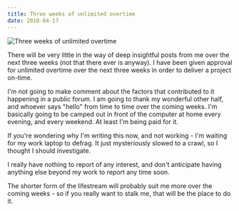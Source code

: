 ```yaml
---
title: Three weeks of unlimited overtime
date: 2010-04-17
---
```


![Three weeks of unlimited overtime](https://source.unsplash.com/2aFp6EWWs58/1600x900)

There will be very little in the way of deep insightful posts from me over the next three weeks (not that there ever is anyway). I have been given approval for unlimited overtime over the next three weeks in order to deliver a project on-time.

I'm not going to make comment about the factors that contributed to it happening in a public forum. I am going to thank my wonderful other half, and whoever says "hello" from time to time over the coming weeks. I'm basically going to be camped out in front of the computer at home every evening, and every weekend. At least I'm being paid for it.

If you're wondering why I'm writing this now, and not working - I'm waiting for my work laptop to defrag. It just mysteriously slowed to a crawl, so I thought I should investigate.

I really have nothing to report of any interest, and don't anticipate having anything else beyond my work to report any time soon.

The shorter form of the lifestream will probably suit me more over the coming weeks - so if you really want to stalk me, that will be the place to do it.